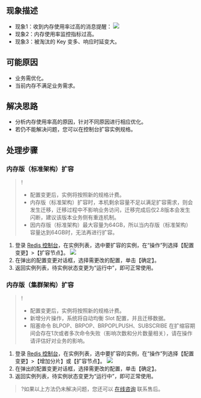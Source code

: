 
## 现象描述
- 现象1：收到内存使用率过高的消息提醒：
![](https://main.qcloudimg.com/raw/cecce9b8116d76168d55ab20553f4bb9.png)
- 现象2：内存使用率监控指标过高。
- 现象3：被淘汰的 Key 变多、响应时延变大。

## 可能原因
- 业务需优化。
- 当前内存不满足业务需求。

## 解决思路
- 分析内存使用率高的原因，针对不同原因进行相应优化。
- 若仍不能解决问题，您可以在控制台扩容实例规格。

## 处理步骤
### 内存版（标准架构）扩容
>!
>- 配置变更后，实例将按照新的规格计费。
>- 内存版（标准架构）扩容时，本机剩余容量不足以满足扩容需求，则会发生迁移，迁移过程中不影响业务访问，迁移完成后仅2.8版本会发生闪断，建议该版本业务侧有重连机制。
>- 因内存版（标准架构）最大容量为64GB，所以当内存版（标准架构）容量达到64GB时，无法再进行扩容。

1. 登录 [Redis 控制台](https://console.cloud.tencent.com/redis)，在实例列表，选中要扩容的实例，在“操作”列选择【配置变更】>【扩容节点】。
![](https://main.qcloudimg.com/raw/790e085db044b1a2d95d129490e01ea5.png)
2. 在弹出的配置变更对话框，选择需更改的配置，单击【确定】。
3. 返回实例列表，待实例状态变更为“运行中”，即可正常使用。

### 内存版（集群架构）扩容
>!
>- 配置变更后，实例将按照新的规格计费。
>- 新增分片操作，系统将自动均衡 Slot 配置，并且迁移数据。
>- 阻塞命令 BLPOP、BRPOP、BRPOPLPUSH、SUBSCRIBE 在扩缩容期间会存在1次或者多次命令失败（影响次数和分片数量相关），请在操作请评估好对业务的影响。
>

1. 登录 [Redis 控制台](https://console.cloud.tencent.com/redis)，在实例列表，选中要扩容的实例，在“操作”列选择【配置变更】>【增加分片】或【扩容节点】。
![](https://main.qcloudimg.com/raw/e6068218dff578c086a015089cbeb37a.png)
2. 在弹出的配置变更对话框，选择需更改的配置，单击【确定】。
3. 返回实例列表，待实例状态变更为“运行中”，即可正常使用。


>?如果以上方法仍未解决问题，您还可以 [在线咨询](https://cloud.tencent.com/online-service?from=connect-us) 联系售后。
